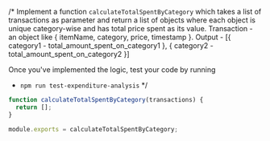 /*
  Implement a function `calculateTotalSpentByCategory` which takes a list of transactions as parameter
  and return a list of objects where each object is unique category-wise and has total price spent as its value.
  Transaction - an object like { itemName, category, price, timestamp }.
  Output - [{ category1 - total_amount_spent_on_category1 }, { category2 - total_amount_spent_on_category2 }]

  Once you've implemented the logic, test your code by running
  - `npm run test-expenditure-analysis`
*/
```js
function calculateTotalSpentByCategory(transactions) {
  return [];
}

module.exports = calculateTotalSpentByCategory;
```